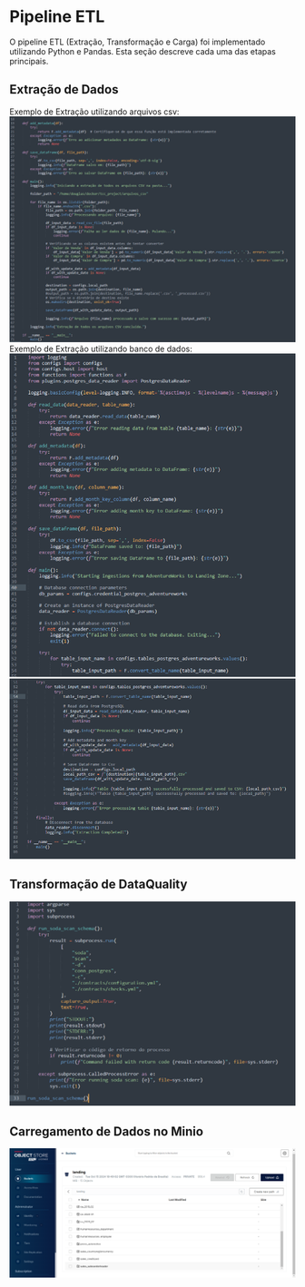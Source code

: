 # Pipeline ETL

O pipeline ETL (Extração, Transformação e Carga) foi implementado utilizando Python e Pandas. Esta seção descreve cada uma das etapas principais.

## Extração de Dados
Exemplo de Extração utilizando arquivos csv:
![Exemplo de Extração utilizando arquivos csv.](images/extract_csv_cod_completo.png)
Exemplo de Extração utilizando banco de dados:
![Exemplo de Extração utilizando banco de dados.](images/extract_db.png)
![Exemplo de Extração utilizando banco de dados.](images/extract_db2.png)

## Transformação de DataQuality
![Transformação de DataQuality](images/qualidade.png)
## Carregamento de Dados no Minio
![Upload para MinIO](images/landing.png)
